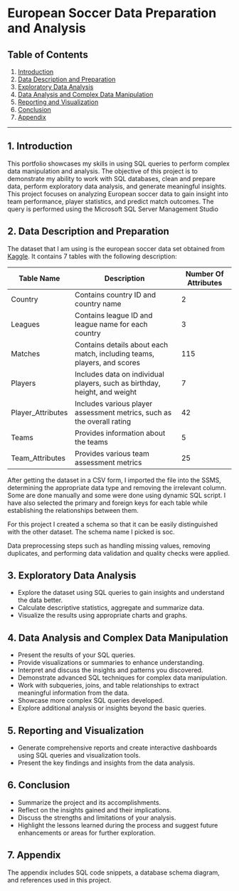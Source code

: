 # European Soccer Data Preparation and Analysis

## Table of Contents

1. [Introduction](#1-introduction)
2. [Data Description and Preparation](#2-data-description-and-preparation)
3. [Exploratory Data Analysis](#3-exploratory-data-analysis)
4. [Data Analysis and Complex Data Manipulation](#4-data-analysis-and-complex-data-manipulation)
5. [Reporting and Visualization](#5-reporting-and-visualization)
6. [Conclusion](#6-conclusion)
7. [Appendix](#7-appendix)

---

## 1. Introduction

This portfolio showcases my skills in using SQL queries to perform complex data manipulation and analysis. The objective of this project is to demonstrate my ability to work with SQL databases, clean and prepare data, perform exploratory data analysis, and generate meaningful insights. 
This project focuses on analyzing European soccer data to gain insight into team performance, player statistics, and predict match outcomes. The query is performed using the Microsoft SQL Server Management Studio

## 2. Data Description and Preparation
The dataset that I am using is the european soccer data set obtained from [Kaggle](https://www.kaggle.com/datasets/hugomathien/soccer). It contains 7 tables with the following description:

| Table Name         | Description                                                                | Number Of Attributes |
|--------------------|----------------------------------------------------------------------------|----------------------|
| Country            | Contains country ID and country name                                       | 2                    |
| Leagues            | Contains league ID and league name for each country                        | 3                    |
| Matches            | Contains details about each match, including teams, players, and scores    | 115                  |
| Players            | Includes data on individual players, such as birthday, height, and weight  | 7                    |
| Player_Attributes  | Includes various player assessment metrics, such as the overall rating     | 42                   |
| Teams              | Provides information about the teams                                       | 5                    |
| Team_Attributes    | Provides various team assessment metrics                                   | 25                   |

After getting the dataset in a CSV form, I imported the file into the SSMS, determining the appropriate data type and removing the irrelevant column. Some are done manually and some were done using dynamic SQL script. I have also selected the primary and foreign keys for each table while establishing the relationships between them.

For this project I created a schema so that it can be easily distinguished with the other dataset. The schema name I picked is soc.

Data preprocessing steps such as handling missing values, removing duplicates, and performing data validation and quality checks were applied.

## 3. Exploratory Data Analysis
- Explore the dataset using SQL queries to gain insights and understand the data better.
- Calculate descriptive statistics, aggregate and summarize data.
- Visualize the results using appropriate charts and graphs.

## 4. Data Analysis and Complex Data Manipulation
- Present the results of your SQL queries.
- Provide visualizations or summaries to enhance understanding.
- Interpret and discuss the insights and patterns you discovered.
- Demonstrate advanced SQL techniques for complex data manipulation.
- Work with subqueries, joins, and table relationships to extract meaningful information from the data.
- Showcase more complex SQL queries developed.
- Explore additional analysis or insights beyond the basic queries.

## 5. Reporting and Visualization
- Generate comprehensive reports and create interactive dashboards using SQL queries and visualization tools.
- Present the key findings and insights from the data analysis.

## 6. Conclusion
- Summarize the project and its accomplishments.
- Reflect on the insights gained and their implications.
- Discuss the strengths and limitations of your analysis.
- Highlight the lessons learned during the process and suggest future enhancements or areas for further exploration.


## 7. Appendix

The appendix includes SQL code snippets, a database schema diagram, and references used in this project.






